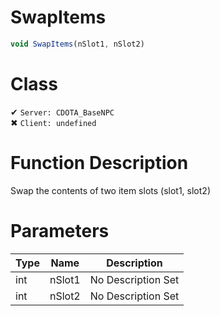 # SwapItems
```js
void SwapItems(nSlot1, nSlot2)
```
# Class
✔ `Server: CDOTA_BaseNPC`  
✖ `Client: undefined`  

# Function Description
Swap the contents of two item slots (slot1, slot2)
# Parameters
Type|Name|Description
--|--|--
int|nSlot1|No Description Set
int|nSlot2|No Description Set
